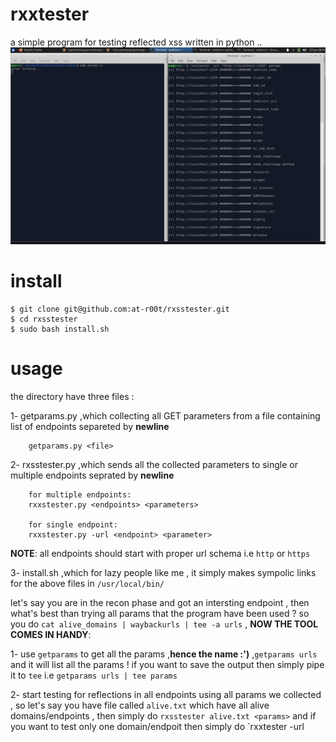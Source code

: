 # rxxtester
a simple program for testing reflected xss written in python ..
![My Image](/images/rxsstester.png)


# install

```
$ git clone git@github.com:at-r00t/rxsstester.git
$ cd rxsstester
$ sudo bash install.sh
```


# usage

the directory have three files :

1- getparams.py ,which collecting all GET parameters from a file containing list of endpoints separeted by **newline**
```
    getparams.py <file>
```
    
2- rxsstester.py ,which sends all the collected parameters to single or multiple endpoints seprated by **newline**
```
    for multiple endpoints:
    rxxstester.py <endpoints> <parameters>
    
    for single endpoint:
    rxxstester.py -url <endpoint> <parameter>
```

**NOTE**: all endpoints should start with proper url schema i.e `http` or `https`


3- install.sh ,which for lazy people like me , it simply makes sympolic links for the above files in `/usr/local/bin/` 

let's say you are in the recon phase and got an intersting endpoint , then what's best than trying all params that the program have been used ? so you do `cat alive_domains | waybackurls | tee -a urls` , **NOW THE TOOL COMES IN HANDY**:

1- use `getparams` to get all the params ,**hence the name :')** ,`getparams urls` and it will list all the params ! if you want to save the output then simply pipe it to `tee` i.e `getparams urls | tee params` 

2- start testing for reflections in all endpoints using all params we collected , so let's say you have file called `alive.txt` which have all alive domains/endpoints , then simply do `rxsstester alive.txt <params>` and if you want to test only one domain/endpoit then simply do `rxxtester -url <url> <params>
